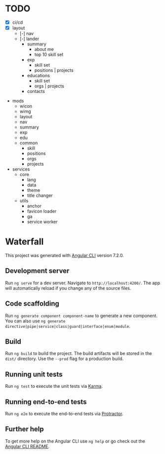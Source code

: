 # TODO

- [x] ci/cd
- [x] layout
  - [-] nav
  - [-] lander
    - summary
      - about me
      - top 10 skill set
    - exp
      - skill set
      - positions | projects
    - educations
      - skill set
      - orgs | projects
    - contacts
- mods
  - wicon
  - wimg
  - layout
  - nav
  - summary
  - exp
  - edu
  - common
    - skill
    - positions
    - orgs
    - projects
- services
  - core
    - lang
    - data
    - theme
    - title changer
  - utils
    - anchor
    - favicon loader
    - ga
    - service worker

# Waterfall

This project was generated with [Angular CLI](https://github.com/angular/angular-cli) version 7.2.0.

## Development server

Run `ng serve` for a dev server. Navigate to `http://localhost:4200/`. The app will automatically reload if you change any of the source files.

## Code scaffolding

Run `ng generate component component-name` to generate a new component. You can also use `ng generate directive|pipe|service|class|guard|interface|enum|module`.

## Build

Run `ng build` to build the project. The build artifacts will be stored in the `dist/` directory. Use the `--prod` flag for a production build.

## Running unit tests

Run `ng test` to execute the unit tests via [Karma](https://karma-runner.github.io).

## Running end-to-end tests

Run `ng e2e` to execute the end-to-end tests via [Protractor](http://www.protractortest.org/).

## Further help

To get more help on the Angular CLI use `ng help` or go check out the [Angular CLI README](https://github.com/angular/angular-cli/blob/master/README.md).

